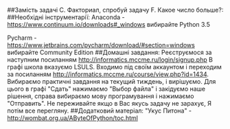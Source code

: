##Замість задачі С. Факториал, спробуй задачу F. Какое число больше?:
##Необхідні інструментарії:
Anaconda - https://www.continuum.io/downloads#_windows вибирайте Python 3.5

Pycharm - https://www.jetbrains.com/pycharm/download/#section=windows вибирайте Community Edition
##Домашні завдання:
  Реєструємося за наступним посиланням http://informatics.mccme.ru/login/signup.php В графі школа вказуємо LSULS. Входимо під своїм аккаунтом і переходим за посиланням http://informatics.mccme.ru/course/view.php?id=1434. Вибираємо практичні завдання на текущий тиждень, і вирішуємо. Для цього в графі "Сдать" нажимаємо "Выбор файла" і закідуємо наше рішення, справа вибираємо мову програмування і нажимаємо "Отправить". Не переживайте якщо в Вас якусь задачу не зарахує, Я потім все перегляну.
##Додатковий матеріал:
"Укус Питона" - http://wombat.org.ua/AByteOfPython/toc.html
